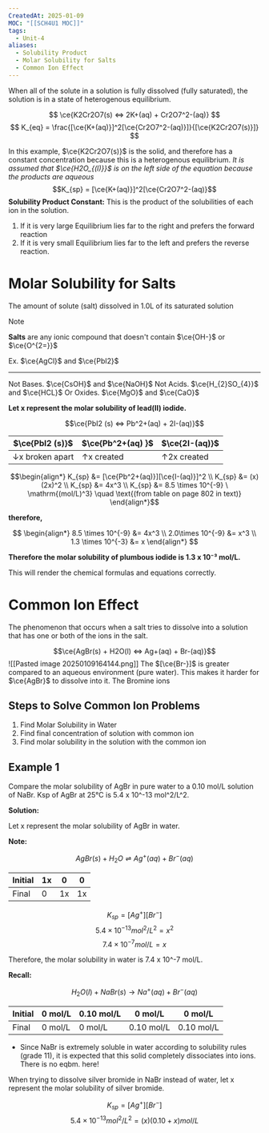 ```yaml
---
CreatedAt: 2025-01-09
MOC: "[[SCH4U1 MOC]]"
tags:
  - Unit-4
aliases:
  - Solubility Product
  - Molar Solubility for Salts
  - Common Ion Effect
---
```

When all of the solute in a solution is fully dissolved (fully saturated), the solution is in a state of heterogenous equilibrium. 

$$
\ce{K2Cr2O7(s) <=> 2K+(aq) + Cr2O7^2-(aq)}
$$
$$
K_{eq} = \frac{[\ce{K+(aq)}]^2[\ce{Cr2O7^2-(aq)}]}{[\ce{K2Cr2O7(s)}]}
$$

In this example, $\ce{K2Cr2O7(s)}$ is the solid, and therefore has a constant concentration because this is a heterogenous equilibrium. *It is assumed that $\ce{H2O_{(l)}}$ is on the left side of the equation because the products are aqueous*
$$K_{sp} = [\ce{K+(aq)}]^2[\ce{Cr2O7^2-(aq)}$$
**Solubility Product Constant:** This is the product of the solubilities of each ion in the solution.

1. If it is very large
   Equilibrium lies far to the right and prefers the forward reaction
2. If it is very small
   Equilibrium lies far to the left and prefers the reverse reaction.

# Molar Solubility for **Salts**
The amount of solute (salt) dissolved in 1.0L of its saturated solution

> [!NOTE]
> **Salts** are any ionic compound that doesn't contain $\ce{OH-}$ or $\ce{O^{2=}}$
> 
> Ex. $\ce{AgCl}$ and $\ce{PbI2}$
> ___
> Not Bases. $\ce{CsOH}$ and $\ce{NaOH}$
> Not Acids. $\ce{H_{2}SO_{4}}$ and $\ce{HCL}$
> Or Oxides. $\ce{MgO}$ and $\ce{CaO}$

**Let x represent the molar solubility of lead(II) iodide.**

$$\ce{PbI2 (s) <=> Pb^2+(aq) + 2I-(aq)}$$

| $\ce{PbI2 (s)}$ | $\ce{Pb^2+(aq) }$ | $\ce{2I-(aq)}$ |
| --------------- | ----------------- | -------------- |
| ↓x broken apart | ↑x created        | ↑2x created    |

$$\begin{align*} K_{sp} &= [\ce{Pb^2+(aq)}][\ce{I-(aq)}]^2 \\ K_{sp} &= (x)(2x)^2 \\ K_{sp} &= 4x^3 \\ K_{sp} &= 8.5 \times 10^{-9} \ \mathrm{(mol/L)^3} \quad \text{(from table on page 802 in text)} \end{align*}$$

**therefore,**

$$
\begin{align*}
8.5 \times 10^{-9} &= 4x^3 \\
2.0\times 10^{-9} &= x^3 \\
1.3 \times 10^{-3} &= x
\end{align*}
$$

**Therefore the molar solubility of plumbous iodide is 1.3 x 10⁻³ mol/L.**

This will render the chemical formulas and equations correctly.

# Common Ion Effect
The phenomenon that occurs when a salt tries to dissolve into a solution that has one or both of the ions in the salt.

$$\ce{AgBr(s) + H2O(l) <=> Ag+(aq) + Br-(aq)}$$
![[Pasted image 20250109164144.png]]
The $[\ce{Br-}]$ is greater compared to an aqueous environment (pure water). This makes it harder for $\ce{AgBr}$ to dissolve into it. The Bromine ions 
## Steps to Solve Common Ion Problems
1. Find Molar Solubility in Water
2. Find final concentration of solution with common ion
3. Find molar solubility in the solution with the common ion

## Example 1

Compare the molar solubility of AgBr in pure water to a 0.10 mol/L solution of NaBr. Ksp of AgBr at 25°C is 5.4 x 10^-13 mol^2/L^2.

**Solution:**

Let x represent the molar solubility of AgBr in water.

**Note:**

$$AgBr(s) + H_2O \rightleftharpoons Ag^+(aq) + Br^-(aq)$$

| Initial | 1x | 0 | 0 |
|---|---|---|---|
| Final | 0 | 1x | 1x |

$$K_{sp} = [Ag^+][Br^-]$$
$$5.4 \times 10^{-13} mol^2/L^2 = x^2$$
$$7.4 \times 10^{-7} mol/L = x$$

Therefore, the molar solubility in water is 7.4 x 10^-7 mol/L.

**Recall:**

$$H_2O(l) + NaBr(s) \rightarrow Na^+(aq) + Br^-(aq)$$

| Initial | 0 mol/L | 0.10 mol/L | 0 mol/L | 0 mol/L |
|---|---|---|---|---|
| Final | 0 mol/L | 0 mol/L | 0.10 mol/L | 0.10 mol/L |

* Since NaBr is extremely soluble in water according to solubility rules (grade 11), it is expected that this solid completely dissociates into ions. There is no eqbm. here!

When trying to dissolve silver bromide in NaBr instead of water, let x represent the molar solubility of silver bromide.

$$K_{sp} = [Ag^+][Br^-]$$
$$5.4 \times 10^{-13} mol^2/L^2 = (x)(0.10 + x) mol/L$$